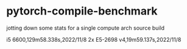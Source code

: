 # pytorch-compile-benchmark
jotting down some stats for a single compute arch source build

i5 6600,129m58.338s,2022/11/8
2x E5-2698 v4,19m59.137s,2022/11/8
